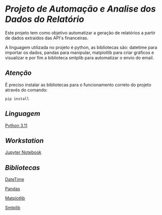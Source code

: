 # *Projeto de Automação e Analise dos Dados do Relatório*
Este projeto tem como objetivo automatizar a geração de relatórios a partir de dados extraidos das API's financeiras. 

A linguagem utilizada no projeto é python, as bibliotecas são: datetime para importar os dados, pandas para manipular, matplotlib para criar gráficos e visualizar
e por fim a biblioteca smtplib para automatizar o envio do email.

## *Atenção* 
É preciso instalar as bibliotecas para o funcionamento correto do projeto através do comando:

```pip install```

## *Linguagem*
[Python 3.11](https://www.python.org/3.11)

## *Workstation*
[Jupyter Notebook](https://jupyter.org/)

## *Bibliotecas*
[DateTime](https://pypi.org/project/DateTime/)

[Pandas](https://pypi.org/project/pandas/)

[Matplotlib](https://pypi.org/project/matplotlib/)

[Smtplib](https://docs.python.org/pt-br/3/library/email.html)
